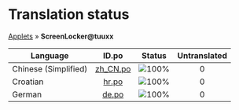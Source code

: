 # Translation status
[Applets](../../README.md) &#187; **ScreenLocker@tuuxx**

Language | ID.po | Status | Untranslated
---------|:--:|:------:|:-----------:
Chinese (Simplified) | [zh_CN.po](po/zh_CN.po) | ![100%](http://progressed.io/bar/100) | 0
Croatian | [hr.po](po/hr.po) | ![100%](http://progressed.io/bar/100) | 0
German | [de.po](po/de.po) | ![100%](http://progressed.io/bar/100) | 0
